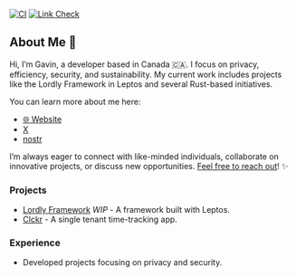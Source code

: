 [![CI](https://github.com/gavdaly/gavdaly/actions/workflows/ci.yml/badge.svg)](https://github.com/gavdaly/gavdaly/actions/workflows/ci.yml)
[![Link Check](https://github.com/gavdaly/gavdaly/actions/workflows/linkcheck.yml/badge.svg)](https://github.com/gavdaly/gavdaly/actions/workflows/linkcheck.yml)

## About Me 👋

Hi, I’m Gavin, a developer based in Canada 🇨🇦. I focus on privacy, efficiency, security, and sustainability. My current work includes projects like the Lordly Framework in Leptos and several Rust-based initiatives.

You can learn more about me here:

- [🌐 Website](https://gavdaly.com)
- [X](https://x.com/gavdaly)
- [nostr](https://snort.social/p/npub1f78kggwlt3pfjtwaxgqw80xlp5vqnux6zjmr0hrg2fzwksjr0sts8shlsu)

I’m always eager to connect with like-minded individuals, collaborate on innovative projects, or discuss new opportunities. [Feel free to reach out](https://gavdaly.com/contact)! ✨

### Projects

- [Lordly Framework](https://github.com/lordly) _WIP_ - A framework built with Leptos.
- [Clckr](https://github.com/gavdaly/clockr) - A single tenant time-tracking app.

### Experience

- Developed projects focusing on privacy and security.
